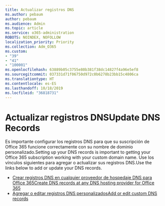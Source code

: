 ```yaml
---
title: Actualizar registros DNS
ms.author: pebaum
author: pebaum
ms.audience: Admin
ms.topic: article
ms.service: o365-administration
ROBOTS: NOINDEX, NOFOLLOW
localization_priority: Priority
ms.collection: Adm_O365
ms.custom:
- "39"
- "41"
- "100001"
ms.openlocfilehash: 63889b05c3755e80b381f38dc14827f4a96e5ef8
ms.sourcegitcommit: 037331d71f06750d972c0b6278b23bb15c4806ca
ms.translationtype: HT
ms.contentlocale: es-ES
ms.lasthandoff: 10/18/2019
ms.locfileid: "36818731"
---
```

# <a name="update-dns-records"></a><span data-ttu-id="ca13e-102">Actualizar registros DNS</span><span class="sxs-lookup"><span data-stu-id="ca13e-102">Update DNS Records</span></span>

<span data-ttu-id="ca13e-103">Es importante configurar los registros DNS para que su suscripción de Office 365 funcione correctamente con su nombre de dominio personalizado.</span><span class="sxs-lookup"><span data-stu-id="ca13e-103">Setting up your DNS records is important to getting your Office 365 subscription working with your custom domain name.</span></span> <span data-ttu-id="ca13e-104">Use los vínculos siguientes para agregar o actualizar sus registros DNS.</span><span class="sxs-lookup"><span data-stu-id="ca13e-104">Use the links below to add or update your DNS records.</span></span>
  
- [<span data-ttu-id="ca13e-105">Crear registros DNS en cualquier proveedor de hospedaje DNS para Office 365</span><span class="sxs-lookup"><span data-stu-id="ca13e-105">Create DNS records at any DNS hosting provider for Office 365</span></span>](https://docs.microsoft.com/office365/admin/get-help-with-domains/create-dns-records-at-any-dns-hosting-provider)  
- [<span data-ttu-id="ca13e-106">Agregar o editar registros DNS personalizados</span><span class="sxs-lookup"><span data-stu-id="ca13e-106">Add or edit custom DNS records</span></span>](https://docs.microsoft.com/office365/admin/dns/add-or-edit-custom-dns-records)